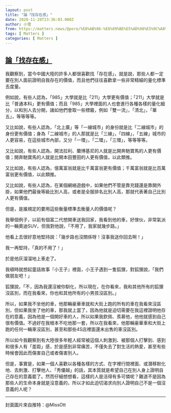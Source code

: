 ```yaml
---
layout: post
title: "論「找存在感」"
date: 2020-11-28T23:36:03.000Z
author: 小雪
from: https://matters.news/@poro/%E8%AB%96-%E6%89%BE%E5%AD%98%E5%9C%A8%E6%84%9F-bafyreiglvqxdm7g637guinsatp5oylxv7lb3w6t6h7zlcdeaywbdlnnuzm
tags: [ Matters ]
categories: [ Matters ]
---
```

<!--1606606563000-->
[論「找存在感」](https://matters.news/@poro/%E8%AB%96-%E6%89%BE%E5%AD%98%E5%9C%A8%E6%84%9F-bafyreiglvqxdm7g637guinsatp5oylxv7lb3w6t6h7zlcdeaywbdlnnuzm)
------

<div>
<p>我觀察到，當今中國大陸的許多人都很喜歡找「存在感」，就是說，那些人都一定要在別人面前證明自我存在的價值，而且他們往往喜歡拿一些非常精細的量化標準去度量。</p><p>例如說，有些人認為，「985」大學就是比「211」大學更有價值；「211」大學就是比「普通本科」更有價值；而且「985」大學裡面的人也會進行各種各樣的量化細分，以和別人去分開，諸如他們會取一些標籤，例如「雙一流」，「清北」，「華五」，等等等等。</p><p>又比如說，有些人認為，「北上廣」等「一線城市」的身份就是比「二線城市」的身份更有價值；身為「二線城市」的人那就是比「三線」，「四線」，「五線」城市的人更容易，在這些城市內部，又分「一環」，「二環」，「三環」，等等等等。</p><p>又比如說，有些人認為，開法拉利、蘭博基尼的人就是比開奔馳寶馬的人更有價值；開奔馳寶馬的人就是比開本田豐田的人更有價值，以此類推。</p><p>又比如說，有些人認為，億萬富翁就是比千萬富翁更有價值；千萬富翁就是比百萬富翁更有價值，以此類推。</p><p>又比如說，有些人認為，在某個網絡遊戲中，如果他們不管是靠充錢還是靠開外掛，如果他們最後等級比別人高，或者是全服排名比別人高，那就代表著自己比別人更有價值。</p><p>但是，是誰規定的要用這些衡量標準去衡量人的價值呢？</p><p>我舉個例子，以前有個富二代想開車送我回家，我看到他的車，好傢伙，非常氣派的一輛奧迪SUV，但我對他說，「不用了，我家就幾步路。」</p><p>他看上去很好意地堅持說：「幾步路也沒關係呀！沒事我送你回去啊！」</p><p>我一再堅持，「真的不用了！」</p><p>於是他灰溜溜地上車走了。</p><p>我頓時就想起童話故事『小王子』裡面，小王子遇到一隻狐狸，對狐狸說，「我們做朋友吧！」</p><p>狐狸說，「不，因為我還沒被你馴化，所以現在，在你看來，我和其他所有的狐狸沒區別，而在我看來，你也和其他所有的小男孩沒區別。」</p><p>所以，如果我不坐他的車，他那輛豪華車就和大街上跑的所有的車在我看來沒區別，但如果我坐了他的車，那我就上當了，因為他就是迫切需要在我這裡證明他存在的意義，因為他是一個開好車的人，所以如果我欽佩、羨慕他，他他就感到自己很有價值。不過好在我根本不吃他那一套，所以在我看來，他那輛豪華車和大街上跑的任何一輛車沒區別，甚至和那些4S店裡面還未出售的車沒區別。</p><p>所以如今我觀察到有大陸很多年輕人經常被這個人刺激到、被那個人打擊到、感到和很多人有「差距」感，於是感到非常痛苦，不僅失去了對生活的熱愛，甚至有些時候會因此而傷害自己或者傷害別人。</p><p>但是，事實是，如果一個人喜歡以各種各樣的方式、在字裡行間裡面、或潛移默化地、去刺激、打擊他人、「秀優越」的話，其本質就是希望自己在別人身上證明自己存在的意義罷了。然而仔細想想看，這樣的人是活得有多可憐呢？難道不是因為那些人的生命本身就是沒意義的，所以才如此迫切渴求向別人證明自己不是一個沒意義的人呢？</p><hr><p>封面圖片來自推特：@MissOtt</p>
</div>

